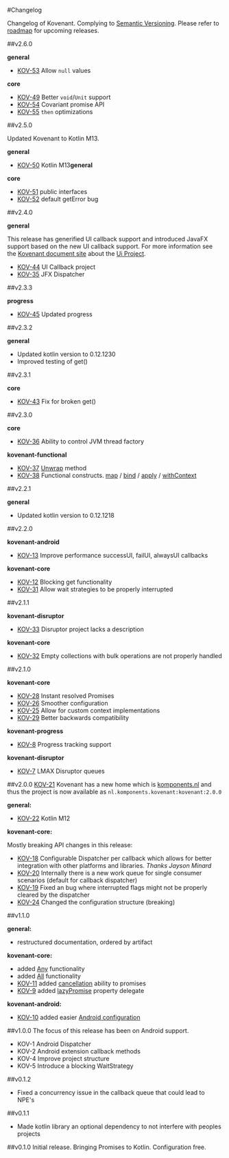 #Changelog

Changelog of Kovenant. Complying to [Semantic Versioning](http://semver.org).
Please refer to [roadmap](roadmap.md) for upcoming releases.

##v2.6.0

**general**

* [KOV-53](http://issues.komponents.nl/youtrack/issue/KOV-53) Allow `null` values

**core**

* [KOV-49](http://issues.komponents.nl/youtrack/issue/KOV-49) Better `void`/`Unit` support
* [KOV-54](http://issues.komponents.nl/youtrack/issue/KOV-54) Covariant promise API
* [KOV-55](http://issues.komponents.nl/youtrack/issue/KOV-55) `then` optimizations

##v2.5.0

Updated Kovenant to Kotlin M13.

**general**

* [KOV-50](http://issues.komponents.nl/youtrack/issue/KOV-50) Kotlin M13**general**

**core**

* [KOV-51](http://issues.komponents.nl/youtrack/issue/KOV-51) public interfaces
* [KOV-52](http://issues.komponents.nl/youtrack/issue/KOV-52) default getError bug


##v2.4.0

**general**

This release has generified UI callback support and introduced JavaFX support based on the new UI callback support.
For more information see the [Kovenant document site](http://kovenant.komponents.nl) about the 
[Ui Project](http://kovenant.komponents.nl/addons/ui/).

* [KOV-44](http://issues.komponents.nl/youtrack/issue/KOV-44) UI Callback project
* [KOV-35](http://issues.komponents.nl/youtrack/issue/KOV-35) JFX Dispatcher


##v2.3.3

**progress**

* [KOV-45](http://issues.komponents.nl/youtrack/issue/KOV-45) Updated progress

##v2.3.2

**general**

* Updated kotlin version to 0.12.1230
* Improved testing of get()

##v2.3.1

**core**

* [KOV-43](http://issues.komponents.nl/youtrack/issue/KOV-43) Fix for broken get()

##v2.3.0

**core**

* [KOV-36](http://issues.komponents.nl/youtrack/issue/KOV-36) Ability to control JVM thread factory

**kovenant-functional**

* [KOV-37](http://issues.komponents.nl/youtrack/issue/KOV-37) [Unwrap](http://kovenant.komponents.nl/api/functional_usage/#unwrap) method
* [KOV-38](http://issues.komponents.nl/youtrack/issue/KOV-38) Functional constructs. [map](http://kovenant.komponents.nl/api/functional_usage/#map)  / [bind](http://kovenant.komponents.nl/api/functional_usage/#bind)  / [apply](http://kovenant.komponents.nl/api/functional_usage/#apply)  / [withContext](http://kovenant.komponents.nl/api/functional_usage/#withcontext)  


##v2.2.1

**general**

* Updated kotlin version to 0.12.1218


##v2.2.0

**kovenant-android**

* [KOV-13](http://issues.komponents.nl/youtrack/issue/KOV-13) Improve performance successUI, failUI, alwaysUI callbacks

**kovenant-core**

* [KOV-12](http://issues.komponents.nl/youtrack/issue/KOV-12) Blocking get functionality
* [KOV-31](http://issues.komponents.nl/youtrack/issue/KOV-31) Allow wait strategies to be properly interrupted


##v2.1.1

**kovenant-disruptor**

* [KOV-33](http://issues.komponents.nl/youtrack/issue/KOV-33) Disruptor project lacks a description

**kovenant-core**

* [KOV-32](http://issues.komponents.nl/youtrack/issue/KOV-32) Empty collections with bulk operations are not properly handled

##v2.1.0

**kovenant-core**

* [KOV-28](http://issues.komponents.nl/youtrack/issue/KOV-28) Instant resolved Promises
* [KOV-26](http://issues.komponents.nl/youtrack/issue/KOV-26) Smoother configuration
* [KOV-25](http://issues.komponents.nl/youtrack/issue/KOV-25) Allow for custom context implementations
* [KOV-29](http://issues.komponents.nl/youtrack/issue/KOV-29) Better backwards compatibility


**kovenant-progress**

* [KOV-8](http://issues.komponents.nl/youtrack/issue/KOV-8) Progress tracking support

**kovenant-disruptor**

* [KOV-7](http://issues.komponents.nl/youtrack/issue/KOV-7) LMAX Disruptor queues

##v2.0.0
[KOV-21](http://issues.komponents.nl/youtrack/issue/KOV-21) Kovenant has a new home which is [komponents.nl](http://komponents.nl) and thus the project is now available as `nl.komponents.kovenant:kovenant:2.0.0`

**general:**

* [KOV-22](http://issues.komponents.nl/youtrack/issue/KOV-22) Kotlin M12

**kovenant-core:**

Mostly breaking API changes in this release:

* [KOV-18](http://issues.komponents.nl/youtrack/issue/KOV-18) Configurable Dispatcher per callback which allows for better integration with other platforms and libraries. _Thanks Jayson Minard_ 
* [KOV-20](http://issues.komponents.nl/youtrack/issue/KOV-20) Internally there is a new work queue for single consumer scenarios (default for callback dispatcher)
* [KOV-19](http://issues.komponents.nl/youtrack/issue/KOV-19) Fixed an bug where interrupted flags might not be properly cleared by the dispatcher
* [KOV-24](http://issues.komponents.nl/youtrack/issue/KOV-24) Changed the configuration structure (breaking)

##v1.1.0

**general:**

* restructured documentation, ordered by artifact

**kovenant-core:**

* added [Any](api/core_usage.md#any) functionality
* added [All](api/core_usage.md#all) functionality
* [KOV-11](http://issues.komponents.nl/youtrack/issue/KOV-11) added [cancellation](api/core_usage.md#cancel) ability to promises 
* [KOV-9](http://issues.komponents.nl/youtrack/issue/KOV-9) added [lazyPromise](api/core_usage.md#lazy-promise) property delegate

**kovenant-android:**

* [KOV-10](http://issues.komponents.nl/youtrack/issue/KOV-10) added easier [Android configuration](android/config.md)

##v1.0.0
The focus of this release has been on Android support.

* KOV-1 Android Dispatcher
* KOV-2 Android extension callback methods
* KOV-4 Improve project structure
* KOV-5 Introduce a blocking WaitStrategy

##v0.1.2

* Fixed a concurrency issue in the callback queue that could lead to NPE's 

##v0.1.1

* Made kotlin library an optional dependency to not interfere with peoples projects

##v0.1.0
Initial release.
Bringing Promises to Kotlin. Configuration free.
